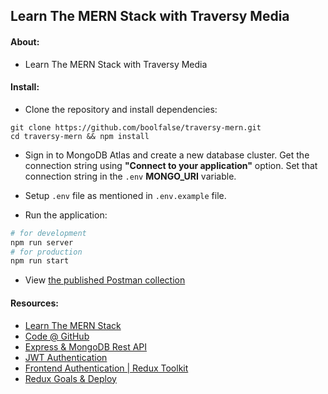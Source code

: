 
## Learn The MERN Stack with Traversy Media

#### About:

- Learn The MERN Stack with Traversy Media


#### Install:

- Clone the repository and install dependencies:
```
git clone https://github.com/boolfalse/traversy-mern.git
cd traversy-mern && npm install
```

- Sign in to MongoDB Atlas and create a new database cluster. Get the connection string using **"Connect to your application"** option. Set that connection string in the `.env` **MONGO_URI** variable.

- Setup `.env` file as mentioned in `.env.example` file.

- Run the application:
```bash
# for development
npm run server
# for production
npm run start
```

- View [the published Postman collection](https://documenter.getpostman.com/view/1747137/VUjSGPha)

#### Resources:

- [Learn The MERN Stack](https://www.youtube.com/playlist?list=PLillGF-RfqbbQeVSccR9PGKHzPJSWqcsm)
- [Code @ GitHub](https://github.com/bradtraversy/mern-tutorial)
- [Express & MongoDB Rest API](https://www.youtube.com/watch?v=-0exw-9YJBo)
- [JWT Authentication](https://www.youtube.com/watch?v=enopDSs3DRw)
- [Frontend Authentication | Redux Toolkit](https://www.youtube.com/watch?v=mvfsC66xqj0)
- [Redux Goals & Deploy](https://www.youtube.com/watch?v=UXjMo25Nnvc)
